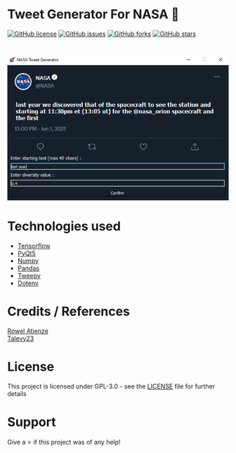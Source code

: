 <p align="center">
    <h1>Tweet Generator For NASA 🚀</h1>
    <a href="https://github.com/imaadf/NASA-Tweet-Generator/blob/main/LICENSE"><img alt="GitHub license" src="https://img.shields.io/github/license/imaadf/NASA-Tweet-Generator?label=license"></a>
    <a href="https://github.com/imaadf/NASA-Tweet-Generator/issues"><img alt="GitHub issues" src="https://img.shields.io/github/issues/imaadf/NASA-Tweet-Generator"></a>
    <a href="https://github.com/imaadf/NASA-Tweet-Generator/network"><img alt="GitHub forks" src="https://img.shields.io/github/forks/imaadf/NASA-Tweet-Generator"></a>
    <a href="https://github.com/imaadf/NASA-Tweet-Generator/stargazers"><img alt="GitHub stars" src="https://img.shields.io/github/stars/imaadf/NASA-Tweet-Generator"></a>
</p>

#
<p align="center">
    <img src="src/assets/example.PNG?raw=true" alt="Example of Program">
</p>


# Technologies used

- [Tensorflow](https://www.tensorflow.org/)
- [PyQt5](https://pypi.org/project/PyQt5/)
- [Numpy](https://numpy.org/)
- [Pandas](https://pandas.pydata.org/)
- [Tweepy](https://www.tweepy.org/)
- [Dotenv](https://pypi.org/project/python-dotenv/)

# Credits / References

[Rowel Atienze](https://towardsdatascience.com/lstm-by-example-using-tensorflow-feb0c1968537)\
[Talevy23](https://www.kaggle.com/code/talevy23/trump-tweet-generator-lstm-for-text-generation/notebook)

# License

This project is licensed under GPL-3.0 - see the [LICENSE](./LICENSE) file for further details

# Support

Give a ⭐️ if this project was of any help!